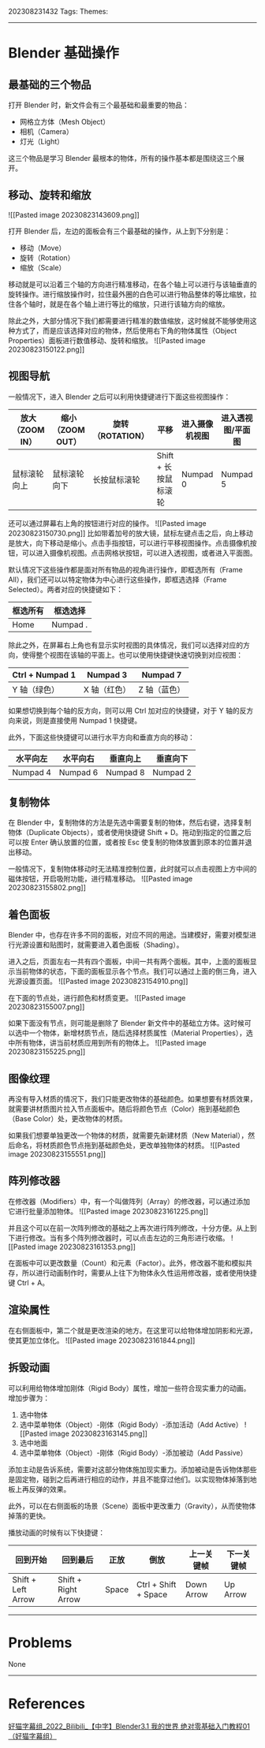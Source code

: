 202308231432
Tags: 
Themes: 

--- 
# Blender 基础操作
## 最基础的三个物品
打开 Blender 时，新文件会有三个最基础和最重要的物品：

- 网格立方体（Mesh Object）
- 相机（Camera）
- 灯光（Light）

这三个物品是学习 Blender 最根本的物体，所有的操作基本都是围绕这三个展开。

## 移动、旋转和缩放
![[Pasted image 20230823143609.png]]

打开 Blender 后，左边的面板会有三个最基础的操作，从上到下分别是：

- 移动（Move）
- 旋转（Rotation）
- 缩放（Scale）

移动就是可以沿着三个轴的方向进行精准移动，在各个轴上可以进行与该轴垂直的旋转操作。进行缩放操作时，拉住最外圈的白色可以进行物品整体的等比缩放，拉住各个轴时，就是在各个轴上进行等比的缩放，只进行该轴方向的缩放。

除此之外，大部分情况下我们都需要进行精准的数值缩放，这时候就不能够使用这种方式了，而是应该选择对应的物体，然后使用右下角的物体属性（Object Properties）面板进行数值移动、旋转和缩放。
![[Pasted image 20230823150122.png]]

## 视图导航
一般情况下，进入 Blender 之后可以利用快捷键进行下面这些视图操作：

| 放大（ZOOM IN） | 缩小（ZOOM OUT） | 旋转（ROTATION） | 平移 | 进入摄像机视图 | 进入透视图/平面图 |
| - | - | - | - | - | - |
| 鼠标滚轮向上 | 鼠标滚轮向下 | 长按鼠标滚轮 | Shift + 长按鼠标滚轮 | Numpad 0 | Numpad 5 |

还可以通过屏幕右上角的按钮进行对应的操作。
![[Pasted image 20230823150730.png]]
比如带着加号的放大镜，鼠标左键点击之后，向上移动是放大，向下移动是缩小。点击手指按钮，可以进行平移视图操作。点击摄像机按钮，可以进入摄像机视图。点击网格状按钮，可以进入透视图，或者进入平面图。

默认情况下这些操作都是面对所有物品的视角进行操作，即框选所有（Frame All），我们还可以以特定物体为中心进行这些操作，即框选选择（Frame Selected）。两者对应的快捷键如下：

| 框选所有 | 框选选择 |
| - | - |
| Home | Numpad . |

除此之外，在屏幕右上角也有显示实时视图的具体情况，我们可以选择对应的方向，使得整个视图在该轴的平面上。也可以使用快捷键快速切换到对应视图：

| Ctrl + Numpad 1 | Numpad 3 | Numpad 7 |
| - | - | - |
| Y 轴（绿色） | X 轴（红色） | Z 轴（蓝色） |

如果想切换到每个轴的反方向，则可以用 Ctrl 加对应的快捷键，对于 Y 轴的反方向来说，则是直接使用 Numpad 1 快捷键。

此外，下面这些快捷键可以进行水平方向和垂直方向的移动：

| 水平向左 | 水平向右 | 垂直向上 | 垂直向下 |
| - | - | - | - |
| Numpad 4 | Numpad 6 | Numpad 8 | Numpad 2 |

## 复制物体
在 Blender 中，复制物体的方法是先选中需要复制的物体，然后右键，选择复制物体（Duplicate Objects），或者使用快捷键 Shift + D。拖动到指定的位置之后可以按 Enter 确认放置的位置，或者按 Esc 使复制的物体放置到原本的位置并退出移动。

一般情况下，复制物体移动时无法精准控制位置，此时就可以点击视图上方中间的磁体按钮，开启吸附功能，进行精准移动。
![[Pasted image 20230823155802.png]]

## 着色面板
Blender 中，也存在许多不同的面板，对应不同的用途。当建模好，需要对模型进行光源设置和贴图时，就需要进入着色面板（Shading）。

进入之后，页面左右一共有四个面板，中间一共有两个面板。其中，上面的面板显示当前物体的状态，下面的面板显示各个节点。我们可以通过上面的倒三角，进入光源设置页面。
![[Pasted image 20230823154910.png]]

在下面的节点处，进行颜色和材质变更。
![[Pasted image 20230823155007.png]]

如果下面没有节点，则可能是删除了 Blender 新文件中的基础立方体。这时候可以选中一个物体，新增材质节点，随后选择材质属性（Material Properties），选中所有物体，讲当前材质应用到所有的物体上。
![[Pasted image 20230823155225.png]]

## 图像纹理
再没有导入材质的情况下，我们只能更改物体的基础颜色。如果想要有材质效果，就需要讲材质图片拉入节点面板中。随后将颜色节点（Color）拖到基础颜色（Base Color）处，更改物体的材质。

如果我们想要单独更改一个物体的材质，就需要先新建材质（New Material），然后命名，将材质颜色节点拖到基础颜色处，更改单独物体的材质。
![[Pasted image 20230823155551.png]]

## 阵列修改器
在修改器（Modifiers）中，有一个叫做阵列（Array）的修改器，可以通过添加它进行批量添加物体。
![[Pasted image 20230823161225.png]]

并且这个可以在前一次阵列修改的基础之上再次进行阵列修改，十分方便。从上到下进行修改。当有多个阵列修改器时，可以点击左边的三角形进行收缩。
![[Pasted image 20230823161353.png]]

在面板中可以更改数量（Count）和元素（Factor）。此外，修改器不能和模拟共存，所以进行动画制作时，需要从上往下为物体永久性运用修改器，或者使用快捷键 Ctrl + A。

## 渲染属性
在右侧面板中，第二个就是更改渲染的地方。在这里可以给物体增加阴影和光源，使其更加立体化。
![[Pasted image 20230823161844.png]]

## 拆毁动画
可以利用给物体增加刚体（Rigid Body）属性，增加一些符合现实重力的动画。增加步骤为：

1. 选中物体
2. 选中菜单物体（Object）-刚体（Rigid Body）-添加活动（Add Active）
	![[Pasted image 20230823163145.png]]
3. 选中地面
4. 选中菜单物体（Object）-刚体（Rigid Body）-添加被动（Add Passive）

添加主动是告诉系统，需要对这部分物体施加现实重力。添加被动是告诉物体那些是固定物，碰到之后再进行相应的动作，并且不能穿过他们。以实现物体掉落到地板上再反弹的效果。

此外，可以在右侧面板的场景（Scene）面板中更改重力（Gravity），从而使物体掉落的更快。

播放动画的时候有以下快捷键：

| 回到开始 | 回到最后 | 正放 | 倒放 | 上一关键帧 | 下一关键帧 |
| - | - | - | - | - | - |
| Shift + Left Arrow | Shift + Right Arrow | Space | Ctrl + Shift + Space | Down Arrow | Up Arrow |


---
# Problems
None

---
# References
[好猫字幕组_2022_Bilibili_【中字】Blender3.1 我的世界 绝对零基础入门教程01 （好猫字幕组）](https://www.bilibili.com/video/BV1ed4y187jH/)
